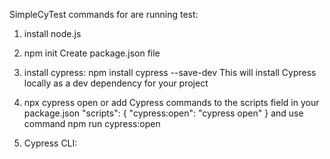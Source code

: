 SimpleCyTest
commands for are running test:

1. install node.js

2. npm init
   Create package.json file

3. install cypress: npm install cypress --save-dev
   This will install Cypress locally as a dev dependency for your project 

4. npx cypress open
   or add Cypress commands to the scripts field in your package.json
   "scripts": {
    "cypress:open": "cypress open"
  }
  and use command npm run cypress:open

5. Cypress CLI:
   
